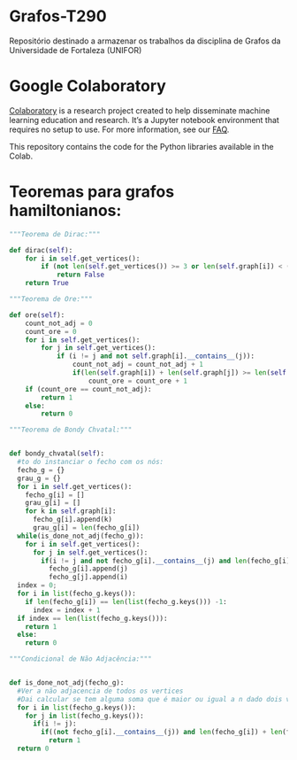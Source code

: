 # Grafos-T290
Repositório destinado a armazenar os trabalhos da disciplina de Grafos da Universidade de Fortaleza (UNIFOR)

# Google Colaboratory

[Colaboratory](https://colab.research.google.com) is a research project created
to help disseminate machine learning education and research. It’s a Jupyter
notebook environment that requires no setup to use. For more information, see
our [FAQ](https://research.google.com/colaboratory/faq.html).

This repository contains the code for the Python libraries available in the
Colab.

# Teoremas para grafos hamiltonianos: 


```python
"""Teorema de Dirac:"""

def dirac(self):
    for i in self.get_vertices():
        if (not len(self.get_vertices()) >= 3 or len(self.graph[i]) < (len(self.get_vertices()))/2):
            return False
    return True

```

```python
"""Teorema de Ore:"""

def ore(self):
    count_not_adj = 0
    count_ore = 0
    for i in self.get_vertices():
        for j in self.get_vertices():
            if (i != j and not self.graph[i].__contains__(j)):
                count_not_adj = count_not_adj + 1
                if(len(self.graph[i]) + len(self.graph[j]) >= len(self.get_vertices())):
                    count_ore = count_ore + 1
    if (count_ore == count_not_adj):
        return 1
    else:
        return 0

```

```python
"""Teorema de Bondy Chvatal:"""


def bondy_chvatal(self):
  #to do instanciar o fecho com os nós:
  fecho_g = {}
  grau_g = {}
  for i in self.get_vertices():
    fecho_g[i] = []
    grau_g[i] = []
    for k in self.graph[i]:
      fecho_g[i].append(k)
      grau_g[i] = len(fecho_g[i])
  while(is_done_not_adj(fecho_g)):
    for i in self.get_vertices():
      for j in self.get_vertices():
        if(i != j and not fecho_g[i].__contains__(j) and len(fecho_g[i]) + len(fecho_g[j]) >= len(list(fecho_g.keys()))):
          fecho_g[i].append(j)
          fecho_g[j].append(i)
  index = 0;
  for i in list(fecho_g.keys()):
    if len(fecho_g[i]) == len(list(fecho_g.keys())) -1:
      index = index + 1
  if index == len(list(fecho_g.keys())):
    return 1
  else: 
    return 0

```

```python
"""Condicional de Não Adjacência:"""


def is_done_not_adj(fecho_g):
  #Ver a não adjacencia de todos os vertices
  #Dai calcular se tem alguma soma que é maior ou igual a n dado dois vertices quaisquer;
  for i in list(fecho_g.keys()):
    for j in list(fecho_g.keys()):
      if(i != j):
        if((not fecho_g[i].__contains__(j)) and len(fecho_g[i]) + len(fecho_g[j]) >= len(list(fecho_g.keys()))):
          return 1
  return 0

```

